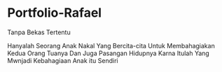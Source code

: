# Portfolio-Rafael
Tanpa Bekas Tertentu












Hanyalah Seorang Anak Nakal Yang Bercita-cita Untuk Membahagiakan Kedua Orang Tuanya Dan Juga Pasangan Hidupnya Karna Itulah Yang Mwnjadi Kebahagiaan Anak itu Sendiri